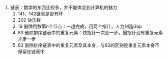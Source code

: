 1. 链表：数学的东西比较多，并不能体会到计算机的魅力
    1. 141、142链表是否有环
    2. 202 快乐数
    3. 19 删除倒数第n个节点：一趟完成，用两个指针，人为制造Gap
    4. 83 删除排序链表中的重复元素：快指针一次走一步，慢指针没有重复元素才走一步
    5. 82 删除排序链表中的重复元素及其本身，与82的区别是重复元素本身不保留在链表中
